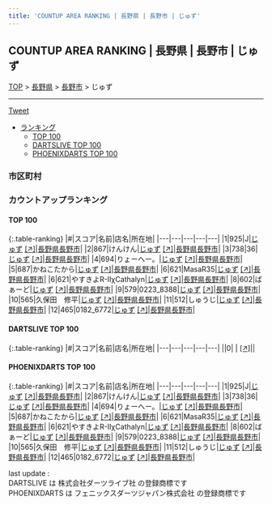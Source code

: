 ```yaml
---
title: 'COUNTUP AREA RANKING | 長野県 | 長野市 | じゅず'
---
```

## COUNTUP AREA RANKING | 長野県 | 長野市 | じゅず

[TOP](/darts/rank/) > [長野県](/darts/rank/長野県/) > [長野市](/darts/rank/長野県/長野市/) > じゅず

___

<a href="https://twitter.com/share?ref_src=twsrc%5Etfw" data-text="COUNTUP AREA RANKING | 長野県長野市じゅず" class="twitter-share-button" data-hashtags="DARTSLIVE,PHOENIXDARTS,darts,ダーツ" data-show-count="false">Tweet</a>

* [ランキング](#カウントアップランキング)
    * [TOP 100](#top-100)
    * [DARTSLIVE TOP 100](#dartslive-top-100)
    * [PHOENIXDARTS TOP 100](#phoenixdarts-top-100)

### 市区町村

<ul>

</ul>

### カウントアップランキング

#### TOP 100



{:.table-ranking}
|#|スコア|名前|店名|所在地|
|---|---|---|---|---|
|1|925|<span class="rank-name-pd">J</span>|<a href="/darts/rank/shops/7294.html">じゅず</a> <a href="https://vs.phoenixdarts.com/jp/shop/shopDetailInfo/s_7294?s_seq=7294">[↗]</a>|<a href="/darts/rank/長野県/長野市">長野県長野市</a>|
|2|867|<span class="rank-name-pd">けんけん</span>|<a href="/darts/rank/shops/7294.html">じゅず</a> <a href="https://vs.phoenixdarts.com/jp/shop/shopDetailInfo/s_7294?s_seq=7294">[↗]</a>|<a href="/darts/rank/長野県/長野市">長野県長野市</a>|
|3|738|<span class="rank-name-pd">36</span>|<a href="/darts/rank/shops/7294.html">じゅず</a> <a href="https://vs.phoenixdarts.com/jp/shop/shopDetailInfo/s_7294?s_seq=7294">[↗]</a>|<a href="/darts/rank/長野県/長野市">長野県長野市</a>|
|4|694|<span class="rank-name-pd">りょーへー。</span>|<a href="/darts/rank/shops/7294.html">じゅず</a> <a href="https://vs.phoenixdarts.com/jp/shop/shopDetailInfo/s_7294?s_seq=7294">[↗]</a>|<a href="/darts/rank/長野県/長野市">長野県長野市</a>|
|5|687|<span class="rank-name-pd">かねこたから</span>|<a href="/darts/rank/shops/7294.html">じゅず</a> <a href="https://vs.phoenixdarts.com/jp/shop/shopDetailInfo/s_7294?s_seq=7294">[↗]</a>|<a href="/darts/rank/長野県/長野市">長野県長野市</a>|
|6|621|<span class="rank-name-pd">MasaR35</span>|<a href="/darts/rank/shops/7294.html">じゅず</a> <a href="https://vs.phoenixdarts.com/jp/shop/shopDetailInfo/s_7294?s_seq=7294">[↗]</a>|<a href="/darts/rank/長野県/長野市">長野県長野市</a>|
|6|621|<span class="rank-name-pd">やすきよR-ⅡχCathalyn</span>|<a href="/darts/rank/shops/7294.html">じゅず</a> <a href="https://vs.phoenixdarts.com/jp/shop/shopDetailInfo/s_7294?s_seq=7294">[↗]</a>|<a href="/darts/rank/長野県/長野市">長野県長野市</a>|
|8|602|<span class="rank-name-pd">ばぁーど</span>|<a href="/darts/rank/shops/7294.html">じゅず</a> <a href="https://vs.phoenixdarts.com/jp/shop/shopDetailInfo/s_7294?s_seq=7294">[↗]</a>|<a href="/darts/rank/長野県/長野市">長野県長野市</a>|
|9|579|<span class="rank-name-pd">0223_8388</span>|<a href="/darts/rank/shops/7294.html">じゅず</a> <a href="https://vs.phoenixdarts.com/jp/shop/shopDetailInfo/s_7294?s_seq=7294">[↗]</a>|<a href="/darts/rank/長野県/長野市">長野県長野市</a>|
|10|565|<span class="rank-name-pd">久保田　修平</span>|<a href="/darts/rank/shops/7294.html">じゅず</a> <a href="https://vs.phoenixdarts.com/jp/shop/shopDetailInfo/s_7294?s_seq=7294">[↗]</a>|<a href="/darts/rank/長野県/長野市">長野県長野市</a>|
|11|512|<span class="rank-name-pd">しゅうじ</span>|<a href="/darts/rank/shops/7294.html">じゅず</a> <a href="https://vs.phoenixdarts.com/jp/shop/shopDetailInfo/s_7294?s_seq=7294">[↗]</a>|<a href="/darts/rank/長野県/長野市">長野県長野市</a>|
|12|465|<span class="rank-name-pd">0182_6772</span>|<a href="/darts/rank/shops/7294.html">じゅず</a> <a href="https://vs.phoenixdarts.com/jp/shop/shopDetailInfo/s_7294?s_seq=7294">[↗]</a>|<a href="/darts/rank/長野県/長野市">長野県長野市</a>|


#### DARTSLIVE TOP 100



{:.table-ranking}
|#|スコア|名前|店名|所在地|
|---|---|---|---|---|
||0|<span class="rank-name-dl"> </span>|<a href="/darts/rank/shops/.html"></a> <a href="">[↗]</a>|<a href="/darts/rank//"></a>|


#### PHOENIXDARTS TOP 100



{:.table-ranking}
|#|スコア|名前|店名|所在地|
|---|---|---|---|---|
|1|925|<span class="rank-name-pd">J</span>|<a href="/darts/rank/shops/7294.html">じゅず</a> <a href="https://vs.phoenixdarts.com/jp/shop/shopDetailInfo/s_7294?s_seq=7294">[↗]</a>|<a href="/darts/rank/長野県/長野市">長野県長野市</a>|
|2|867|<span class="rank-name-pd">けんけん</span>|<a href="/darts/rank/shops/7294.html">じゅず</a> <a href="https://vs.phoenixdarts.com/jp/shop/shopDetailInfo/s_7294?s_seq=7294">[↗]</a>|<a href="/darts/rank/長野県/長野市">長野県長野市</a>|
|3|738|<span class="rank-name-pd">36</span>|<a href="/darts/rank/shops/7294.html">じゅず</a> <a href="https://vs.phoenixdarts.com/jp/shop/shopDetailInfo/s_7294?s_seq=7294">[↗]</a>|<a href="/darts/rank/長野県/長野市">長野県長野市</a>|
|4|694|<span class="rank-name-pd">りょーへー。</span>|<a href="/darts/rank/shops/7294.html">じゅず</a> <a href="https://vs.phoenixdarts.com/jp/shop/shopDetailInfo/s_7294?s_seq=7294">[↗]</a>|<a href="/darts/rank/長野県/長野市">長野県長野市</a>|
|5|687|<span class="rank-name-pd">かねこたから</span>|<a href="/darts/rank/shops/7294.html">じゅず</a> <a href="https://vs.phoenixdarts.com/jp/shop/shopDetailInfo/s_7294?s_seq=7294">[↗]</a>|<a href="/darts/rank/長野県/長野市">長野県長野市</a>|
|6|621|<span class="rank-name-pd">MasaR35</span>|<a href="/darts/rank/shops/7294.html">じゅず</a> <a href="https://vs.phoenixdarts.com/jp/shop/shopDetailInfo/s_7294?s_seq=7294">[↗]</a>|<a href="/darts/rank/長野県/長野市">長野県長野市</a>|
|6|621|<span class="rank-name-pd">やすきよR-ⅡχCathalyn</span>|<a href="/darts/rank/shops/7294.html">じゅず</a> <a href="https://vs.phoenixdarts.com/jp/shop/shopDetailInfo/s_7294?s_seq=7294">[↗]</a>|<a href="/darts/rank/長野県/長野市">長野県長野市</a>|
|8|602|<span class="rank-name-pd">ばぁーど</span>|<a href="/darts/rank/shops/7294.html">じゅず</a> <a href="https://vs.phoenixdarts.com/jp/shop/shopDetailInfo/s_7294?s_seq=7294">[↗]</a>|<a href="/darts/rank/長野県/長野市">長野県長野市</a>|
|9|579|<span class="rank-name-pd">0223_8388</span>|<a href="/darts/rank/shops/7294.html">じゅず</a> <a href="https://vs.phoenixdarts.com/jp/shop/shopDetailInfo/s_7294?s_seq=7294">[↗]</a>|<a href="/darts/rank/長野県/長野市">長野県長野市</a>|
|10|565|<span class="rank-name-pd">久保田　修平</span>|<a href="/darts/rank/shops/7294.html">じゅず</a> <a href="https://vs.phoenixdarts.com/jp/shop/shopDetailInfo/s_7294?s_seq=7294">[↗]</a>|<a href="/darts/rank/長野県/長野市">長野県長野市</a>|
|11|512|<span class="rank-name-pd">しゅうじ</span>|<a href="/darts/rank/shops/7294.html">じゅず</a> <a href="https://vs.phoenixdarts.com/jp/shop/shopDetailInfo/s_7294?s_seq=7294">[↗]</a>|<a href="/darts/rank/長野県/長野市">長野県長野市</a>|
|12|465|<span class="rank-name-pd">0182_6772</span>|<a href="/darts/rank/shops/7294.html">じゅず</a> <a href="https://vs.phoenixdarts.com/jp/shop/shopDetailInfo/s_7294?s_seq=7294">[↗]</a>|<a href="/darts/rank/長野県/長野市">長野県長野市</a>|


<div class="footer border-top border-gray-light mt-5 pt-3 text-right text-gray">
    last update : <span style="font-weight: italic" id="foot_last_modified"></span><br />
    DARTSLIVE は 株式会社ダーツライブ社 の登録商標です<br />
    PHOENIXDARTS は フェニックスダーツジャパン株式会社 の登録商標です<br />
</div>

<script src="https://cdnjs.cloudflare.com/ajax/libs/jquery.tablesorter/2.31.3/js/jquery.tablesorter.min.js" integrity="sha512-qzgd5cYSZcosqpzpn7zF2ZId8f/8CHmFKZ8j7mU4OUXTNRd5g+ZHBPsgKEwoqxCtdQvExE5LprwwPAgoicguNg==" crossorigin="anonymous" referrerpolicy="no-referrer"></script>
<link rel="stylesheet" href="https://cdnjs.cloudflare.com/ajax/libs/jquery.tablesorter/2.31.3/css/theme.default.min.css" integrity="sha512-wghhOJkjQX0Lh3NSWvNKeZ0ZpNn+SPVXX1Qyc9OCaogADktxrBiBdKGDoqVUOyhStvMBmJQ8ZdMHiR3wuEq8+w==" crossorigin="anonymous" referrerpolicy="no-referrer" />
<script>
$(function() {
    $(".table-ranking").tablesorter({sortList:[[0, 0]]});
    $("#foot_last_modified").text(formatDate(new Date(document.lastModified), 'yyyy-MM-dd HH:mm:ss'));
});
</script>

<script async src="https://platform.twitter.com/widgets.js" charset="utf-8"></script>